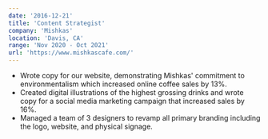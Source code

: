 ```yaml
---
date: '2016-12-21'
title: 'Content Strategist'
company: 'Mishkas'
location: 'Davis, CA'
range: 'Nov 2020 - Oct 2021'
url: 'https://www.mishkascafe.com/'
---
```


- Wrote copy for our website, demonstrating Mishkas' commitment to environmentalism which increased online coffee sales by 13%.
- Created digital illustrations of the highest grossing drinks and wrote copy for a social media marketing campaign that increased sales by 16%.
- Managed a team of 3 designers to revamp all primary branding including the logo, website, and physical signage.
